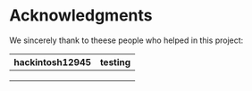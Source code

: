 # Acknowledgments

We sincerely thank to theese people who helped in this project:

| hackintosh12945 | testing |
|-----------------|---------|
|                 |         |
|                 |         |
|                 |         |